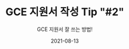 ---
title: GCE 지원서 작성 Tip "#2"
subtitle: GCE 지원서 잘 쓰는 방법!
layout: default
modal-id: 3
date: 2021-08-13
img: gce-tip-2-kor.png
thumbnail: gce-tip-2-kor.png
alt: image-alt
project-date: August 2021
info: 2021/08/09 ~ 2021/08/29
category: GCE Applications Tips KOR
description: |
    1.3 How will the Campus Experts program enable you to support your local community better? - GCE 프로그램이 내 커뮤니티에 어떻게 도움이 될건지 예상되는 점 기술하기! \
    - GCE로서 얻는 자격과 혜택 그리고 전세계 GCE들과 만들어지는 네트워크 위주로 기술하면 좋아요!💡 
    - 그리고 GCE로서 우리 커뮤니티원들에게 어떤 도움을 줄 수 있는지 정확하면 좋겠죠?

---